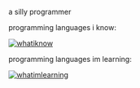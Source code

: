 a silly programmer

programming languages i know: 

[![whatiknow](https://skillicons.dev/icons?i=js,lua)](https://skillicons.dev)

programming languages im learning:

[![whatimlearning](https://skillicons.dev/icons?i=rust,python)](https://skillicons.dev)
